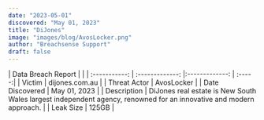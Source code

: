 ```yaml
---
date: "2023-05-01"
discovered: "May 01, 2023"
title: "DiJones"
image: "images/blog/AvosLocker.png"
author: "Breachsense Support"
draft: false
---
```


| Data Breach Report           |              | 
| :-----------: | :-------------:     |:-------------:    | :-----:|
| Victim      | dijones.com.au      | 
| Threat Actor      | AvosLocker      | 
| Date Discovered      | May 01, 2023      | 
| Description      | DiJones real estate is New South Wales largest independent agency, renowned for an innovative and modern approach.      | 
| Leak Size      | 125GB      | 

